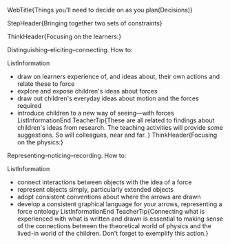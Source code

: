 WebTitle{Things you&apos;ll need to decide on as you plan(Decisions)}

StepHeader{Bringing together two sets of constraints}

ThinkHeader{Focusing on the learners:}

Distinguishing&ndash;eliciting&ndash;connecting. How to:

ListInformation
- draw on learners experience of, and ideas about, their own actions and relate these to force
- explore and expose children's ideas about forces
- draw out children's everyday ideas about motion and the forces required
- introduce children to a new way of seeing—with forces
ListInformationEnd
TeacherTip{These are all related to findings about children's ideas from research. The teaching activities will provide some suggestions. So will colleagues, near and far. }
ThinkHeader{Focusing on the physics:}

Representing&ndash;noticing&ndash;recording. How to:

ListInformation
- connect interactions between objects with the idea of a force
- represent objects simply, particularly extended objects
- adopt consistent conventions about where the arrows are drawn
- develop a consistent graphical language for your arrows, representing a force ontology
ListInformationEnd
TeacherTip{Connecting what is experienced with what is written and drawn is essential to making sense of the connections between the theoretical world of physics and the lived-in world of the children. Don't forget to exemplify this action.}

